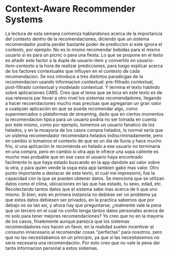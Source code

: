 # Context-Aware Recommender Systems
La lectura de esta semana comienza hablandonos acerca de la importancia del contexto dentro de la recomendaciones, diciendo que un sistema recomendador podria perder bastante
poder de prediccion si este ignora el contexto, por ejemplo: No es lo mismo recomendar bebidas para el mismo usuario si es para un picnic o para una fiesta. Lo que
se propone en el texto es añadir este factor a la dupla de usuario-item y convertilo en usuario-item-contexto a la hora de realizar predicciones, para luego explicar 
acerca de los factores contextuales que influyen en el contexto de cada recomendacion. Se nos introduce a tres distintos paradicgas de la recomendacion usando informacion
contextual: pre-filtrado contextual, post-filtrado contextual y modelado contextual. Y termina el texto hablndo sobre aplicaciones CARS.
 Creo que el tema que se toca en este texto es de sua relevacia par llevar a otro nivel los sistemas recomendadores, llegando a hacer recoendaciones mucho mas precisas 
 que agregarían un gran valor a cualquier aplicación en que se pueda recomendar algo, como supermercados o plataformas de streaming, dado que en ciertos momentos la recomendacion
 tipica para un usuario podria no ser tomada en cuenta por este mismo, como por ejemplo, tomemos un usuario fanatico de los helados, y en la moayoria de los casos compra helados,
 lo normal sería que un sistema recomendador recomendara helados indiscriminadamente, pero en cambio si tomamos el contexto de que es un dia de lluvia y hace mucho frio, si una 
 aplicación le recomienda un helado a ese usuario no terminaría en una compra, pero en cambio si otra app le ofrece una sopa caliente es mucho mas probable que en ese caso el 
 usuario haya encontrado facilmente lo que haya estado buscando en la app dandole así valor sobre la otra, y para quien vende la sopa esta app tambien gabó mas valor.
  Otro punto importante a destacar de este texto, el cual me impresionó, fue la capacidad con la que se pueden obtener datos. Se menciona que se utilizan datos como el clima,
  ubicaciones en las que has estado, tu sexo, edad, etc. Recolectando tantos datos que el sistema sabe mas acerca de ti que uno mismo. Si bien, esto en primera instancia 
  no debiese ser un problema ya que estos datos debiesen ser privados, en la practica sabemos que por debajo no es tan así, y ahora hay que preguntarse, ¿realmente vale la pena que
   un tercero en el cual no confío tenga tantos datos personales acerca de mi solo para tener mejores recomendaciones? Yo creo que no en la mayoria de los casos, finalemente 
   aunque parezca que los sistemas recomendadores nos hacen un favor, en la realidad suelen incentivar al consumo innecesario al recomendar cosas "perfectas" para nosotros, 
   pero que no las necesitabamos en un principio, ya que si las necesitasemos no sería necesaria una recomendación. Por esto creo que no vale la pena dar tanta informacion personal a
   estos sistemas.
